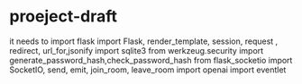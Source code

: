 # proeject-draft
it needs to import flask import Flask, render_template, session, request , redirect, url_for,jsonify
import sqlite3
from werkzeug.security import generate_password_hash,check_password_hash
from flask_socketio import SocketIO, send, emit, join_room, leave_room
import openai
import eventlet
